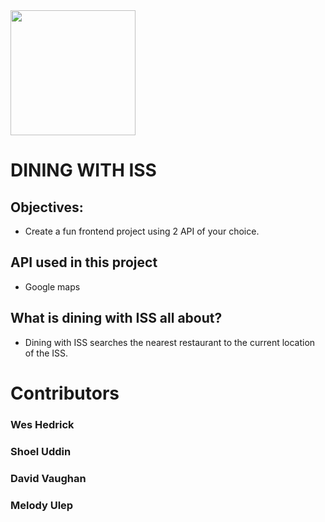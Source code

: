 
<img src="https://github.com/wesleyhedrick/Dining-With-The-ISS/blob/master/Images/readme.jpg" width="200" height="200" />


# DINING WITH ISS

## Objectives:

-   Create a fun frontend project using 2 API of your choice.

## API used in this project

-   Google maps

## What is dining with ISS all about?

-   Dining with ISS searches the nearest restaurant to the current location of the ISS.

# Contributors

### Wes Hedrick

### Shoel Uddin

### David Vaughan

### Melody Ulep
